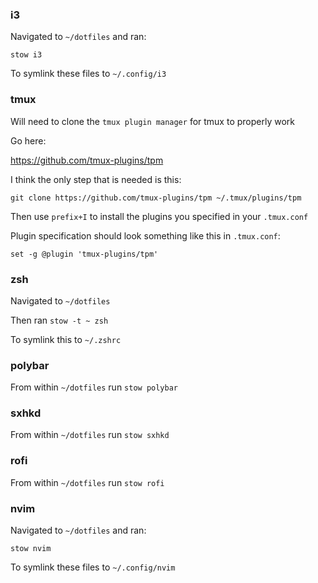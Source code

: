 ### i3

Navigated to `~/dotfiles` and ran:

`stow i3`

To symlink these files to `~/.config/i3`

### tmux
Will need to clone the `tmux plugin manager` for tmux to
properly work

Go here:

https://github.com/tmux-plugins/tpm

I think the only step that is needed is this:

`git clone https://github.com/tmux-plugins/tpm ~/.tmux/plugins/tpm`

Then use `prefix+I` to install the plugins you specified in your `.tmux.conf`

Plugin specification should look something like this in `.tmux.conf`:
```
set -g @plugin 'tmux-plugins/tpm'
```

### zsh

Navigated to `~/dotfiles`

Then ran `stow -t ~ zsh`

To symlink this to `~/.zshrc`

### polybar
From within `~/dotfiles` run `stow polybar`

### sxhkd
From within `~/dotfiles` run `stow sxhkd`

### rofi
From within `~/dotfiles` run `stow rofi`

### nvim

Navigated to `~/dotfiles` and ran:

`stow nvim`

To symlink these files to `~/.config/nvim`
